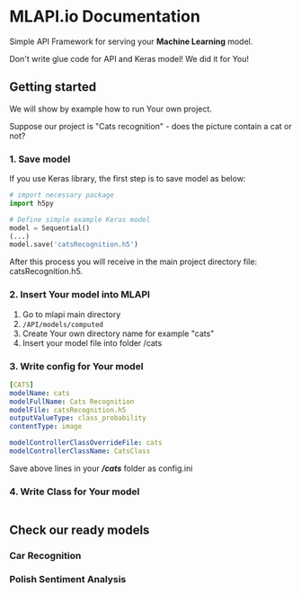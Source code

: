 # MLAPI.io Documentation

Simple API Framework for serving your **Machine Learning** model.

Don't write glue code for API and Keras model!
We did it for You!


## Getting started

We will show by example how to run Your own project.

Suppose our project is "Cats recognition" - does the picture contain a cat or not?



### 1. Save model

If you use Keras library, the first step is to save model as below:

```python
# import necessary package
import h5py

# Define simple example Keras model
model = Sequential()
(...)
model.save('catsRecognition.h5')
```

After this process you will receive in the main project directory file: catsRecognition.h5.

### 2. Insert Your model into MLAPI

 1. Go to mlapi main directory
 2. ```/API/models/computed```
 3. Create Your own directory name for example "cats"
 4. Insert your model file into folder /cats

### 3. Write config for Your model

```yaml
[CATS]
modelName: cats
modelFullName: Cats Recognition
modelFile: catsRecognition.h5
outputValueType: class_probability
contentType: image

modelControllerClassOverrideFile: cats
modelControllerClassName: CatsClass

```

Save above lines in your ***/cats*** folder as config.ini

### 4. Write Class for Your model


```buildoutcfg

```




## <b> Check our ready models </b>

### Car Recognition

### Polish Sentiment Analysis

